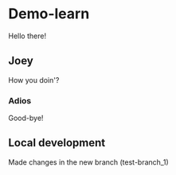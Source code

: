 # Demo-learn

Hello there!

## Joey

How you doin'?

### Adios

Good-bye!

## Local development

Made changes in the new branch (test-branch_1)